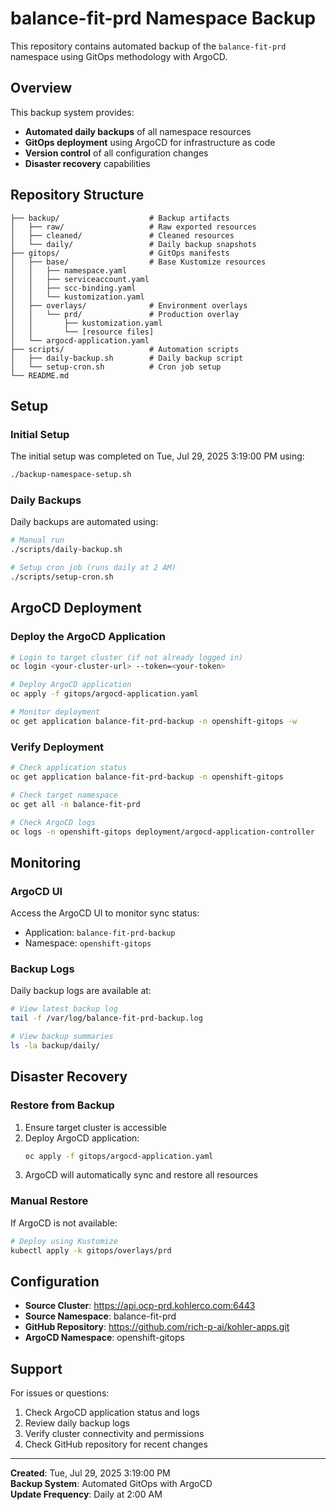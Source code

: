 # balance-fit-prd Namespace Backup

This repository contains automated backup of the `balance-fit-prd` namespace using GitOps methodology with ArgoCD.

## Overview

This backup system provides:
- **Automated daily backups** of all namespace resources
- **GitOps deployment** using ArgoCD for infrastructure as code
- **Version control** of all configuration changes
- **Disaster recovery** capabilities

## Repository Structure

```
├── backup/                    # Backup artifacts
│   ├── raw/                   # Raw exported resources
│   ├── cleaned/               # Cleaned resources
│   └── daily/                 # Daily backup snapshots
├── gitops/                    # GitOps manifests
│   ├── base/                  # Base Kustomize resources
│   │   ├── namespace.yaml
│   │   ├── serviceaccount.yaml
│   │   ├── scc-binding.yaml
│   │   └── kustomization.yaml
│   ├── overlays/              # Environment overlays
│   │   └── prd/               # Production overlay
│   │       ├── kustomization.yaml
│   │       └── [resource files]
│   └── argocd-application.yaml
├── scripts/                   # Automation scripts
│   ├── daily-backup.sh        # Daily backup script
│   └── setup-cron.sh          # Cron job setup
└── README.md
```

## Setup

### Initial Setup
The initial setup was completed on Tue, Jul 29, 2025  3:19:00 PM using:
```bash
./backup-namespace-setup.sh
```

### Daily Backups
Daily backups are automated using:
```bash
# Manual run
./scripts/daily-backup.sh

# Setup cron job (runs daily at 2 AM)
./scripts/setup-cron.sh
```

## ArgoCD Deployment

### Deploy the ArgoCD Application
```bash
# Login to target cluster (if not already logged in)
oc login <your-cluster-url> --token=<your-token>

# Deploy ArgoCD application
oc apply -f gitops/argocd-application.yaml

# Monitor deployment
oc get application balance-fit-prd-backup -n openshift-gitops -w
```

### Verify Deployment
```bash
# Check application status
oc get application balance-fit-prd-backup -n openshift-gitops

# Check target namespace
oc get all -n balance-fit-prd

# Check ArgoCD logs
oc logs -n openshift-gitops deployment/argocd-application-controller
```

## Monitoring

### ArgoCD UI
Access the ArgoCD UI to monitor sync status:
- Application: `balance-fit-prd-backup`
- Namespace: `openshift-gitops`

### Backup Logs
Daily backup logs are available at:
```bash
# View latest backup log
tail -f /var/log/balance-fit-prd-backup.log

# View backup summaries
ls -la backup/daily/
```

## Disaster Recovery

### Restore from Backup
1. Ensure target cluster is accessible
2. Deploy ArgoCD application:
   ```bash
   oc apply -f gitops/argocd-application.yaml
   ```
3. ArgoCD will automatically sync and restore all resources

### Manual Restore
If ArgoCD is not available:
```bash
# Deploy using Kustomize
kubectl apply -k gitops/overlays/prd
```

## Configuration

- **Source Cluster**: https://api.ocp-prd.kohlerco.com:6443
- **Source Namespace**: balance-fit-prd
- **GitHub Repository**: https://github.com/rich-p-ai/kohler-apps.git
- **ArgoCD Namespace**: openshift-gitops

## Support

For issues or questions:
1. Check ArgoCD application status and logs
2. Review daily backup logs
3. Verify cluster connectivity and permissions
4. Check GitHub repository for recent changes

---

**Created**: Tue, Jul 29, 2025  3:19:00 PM  
**Backup System**: Automated GitOps with ArgoCD  
**Update Frequency**: Daily at 2:00 AM
